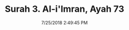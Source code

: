 ---
title       : "Surah 3. Al-i'Imran, Ayah 73"
date        : 7/25/2018 2:49:45 PM
draft       : false
type        : "quran"
layout      : "compare"
BookCode    : "CMP"
SurahNumber : "3"
AyahNumber  : "73"
TotalAyah   : "200"
---